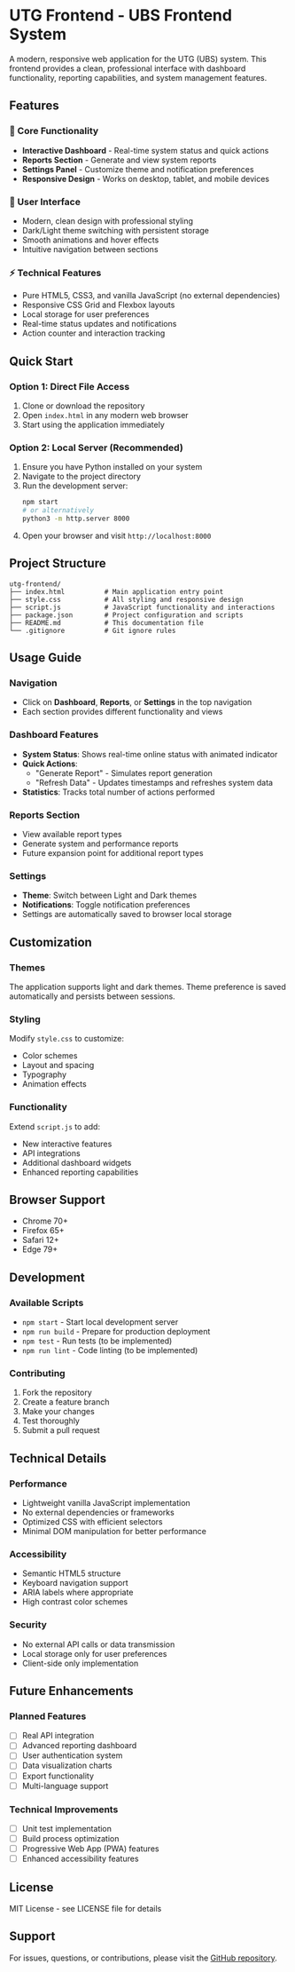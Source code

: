# UTG Frontend - UBS Frontend System

A modern, responsive web application for the UTG (UBS) system. This frontend provides a clean, professional interface with dashboard functionality, reporting capabilities, and system management features.

## Features

### 🎯 Core Functionality
- **Interactive Dashboard** - Real-time system status and quick actions
- **Reports Section** - Generate and view system reports
- **Settings Panel** - Customize theme and notification preferences
- **Responsive Design** - Works on desktop, tablet, and mobile devices

### 🎨 User Interface
- Modern, clean design with professional styling
- Dark/Light theme switching with persistent storage
- Smooth animations and hover effects
- Intuitive navigation between sections

### ⚡ Technical Features
- Pure HTML5, CSS3, and vanilla JavaScript (no external dependencies)
- Responsive CSS Grid and Flexbox layouts
- Local storage for user preferences
- Real-time status updates and notifications
- Action counter and interaction tracking

## Quick Start

### Option 1: Direct File Access
1. Clone or download the repository
2. Open `index.html` in any modern web browser
3. Start using the application immediately

### Option 2: Local Server (Recommended)
1. Ensure you have Python installed on your system
2. Navigate to the project directory
3. Run the development server:
   ```bash
   npm start
   # or alternatively
   python3 -m http.server 8000
   ```
4. Open your browser and visit `http://localhost:8000`

## Project Structure

```
utg-frontend/
├── index.html          # Main application entry point
├── style.css           # All styling and responsive design
├── script.js           # JavaScript functionality and interactions
├── package.json        # Project configuration and scripts
├── README.md           # This documentation file
└── .gitignore          # Git ignore rules
```

## Usage Guide

### Navigation
- Click on **Dashboard**, **Reports**, or **Settings** in the top navigation
- Each section provides different functionality and views

### Dashboard Features
- **System Status**: Shows real-time online status with animated indicator
- **Quick Actions**: 
  - "Generate Report" - Simulates report generation
  - "Refresh Data" - Updates timestamps and refreshes system data
- **Statistics**: Tracks total number of actions performed

### Reports Section
- View available report types
- Generate system and performance reports
- Future expansion point for additional report types

### Settings
- **Theme**: Switch between Light and Dark themes
- **Notifications**: Toggle notification preferences
- Settings are automatically saved to browser local storage

## Customization

### Themes
The application supports light and dark themes. Theme preference is saved automatically and persists between sessions.

### Styling
Modify `style.css` to customize:
- Color schemes
- Layout and spacing
- Typography
- Animation effects

### Functionality
Extend `script.js` to add:
- New interactive features
- API integrations
- Additional dashboard widgets
- Enhanced reporting capabilities

## Browser Support

- Chrome 70+
- Firefox 65+
- Safari 12+
- Edge 79+

## Development

### Available Scripts
- `npm start` - Start local development server
- `npm run build` - Prepare for production deployment
- `npm test` - Run tests (to be implemented)
- `npm run lint` - Code linting (to be implemented)

### Contributing
1. Fork the repository
2. Create a feature branch
3. Make your changes
4. Test thoroughly
5. Submit a pull request

## Technical Details

### Performance
- Lightweight vanilla JavaScript implementation
- No external dependencies or frameworks
- Optimized CSS with efficient selectors
- Minimal DOM manipulation for better performance

### Accessibility
- Semantic HTML5 structure
- Keyboard navigation support
- ARIA labels where appropriate
- High contrast color schemes

### Security
- No external API calls or data transmission
- Local storage only for user preferences
- Client-side only implementation

## Future Enhancements

### Planned Features
- [ ] Real API integration
- [ ] Advanced reporting dashboard
- [ ] User authentication system
- [ ] Data visualization charts
- [ ] Export functionality
- [ ] Multi-language support

### Technical Improvements
- [ ] Unit test implementation
- [ ] Build process optimization
- [ ] Progressive Web App (PWA) features
- [ ] Enhanced accessibility features

## License

MIT License - see LICENSE file for details

## Support

For issues, questions, or contributions, please visit the [GitHub repository](https://github.com/xiaoshideu/utg-frontend).